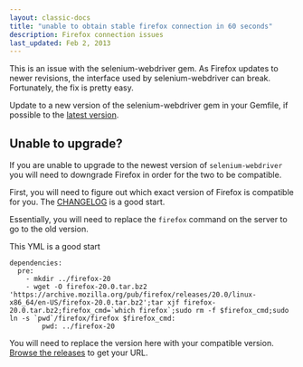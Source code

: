 ```yaml
---
layout: classic-docs
title: "unable to obtain stable firefox connection in 60 seconds"
description: Firefox connection issues
last_updated: Feb 2, 2013
---
```


This is an issue with the selenium-webdriver gem.
As Firefox updates to newer revisions, the interface used by selenium-webdriver can break.
Fortunately, the fix is pretty easy.

Update to a new version of the selenium-webdriver gem in your Gemfile, if
possible to the [latest version](http://rubygems.org/gems/selenium-webdriver).

## Unable to upgrade?

If you are unable to upgrade to the newest version of `selenium-webdriver` you will need to downgrade Firefox in order for the two to be compatible.

First, you will need to figure out which exact version of Firefox is compatible for you. The [CHANGELOG](https://github.com/SeleniumHQ/selenium/blob/master/rb/CHANGES) is a good start.

Essentially, you will need to replace the `firefox` command on the server to go to the old version.

This YML is a good start

```
dependencies:
  pre:
    - mkdir ../firefox-20
    - wget -O firefox-20.0.tar.bz2 'https://archive.mozilla.org/pub/firefox/releases/20.0/linux-x86_64/en-US/firefox-20.0.tar.bz2';tar xjf firefox-20.0.tar.bz2;firefox_cmd=`which firefox`;sudo rm -f $firefox_cmd;sudo ln -s `pwd`/firefox/firefox $firefox_cmd:
        pwd: ../firefox-20
```

You will need to replace the version here with your compatible version. [Browse the releases](https://archive.mozilla.org/pub/firefox/releases/) to get your URL.

